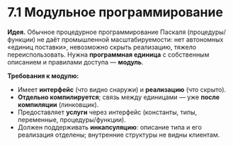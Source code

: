 # 7.1 Модульное программирование

**Идея.** Обычное процедурное программирование Паскаля (процедуры/функции) не даёт промышленной масштабируемости: нет автономных «единиц поставки», невозможно скрыть реализацию, тяжело переиспользовать. Нужна **программная единица** с собственным описанием и правилами доступа — **модуль**.

**Требования к модулю:**

* Имеет **интерфейс** (что видно снаружи) и **реализацию** (что скрыто).
* **Отдельно компилируется**; связь между единицами — уже **после компиляции** (линковщик).
* Предоставляет **услуги** через интерфейс (константы, типы, переменные, процедуры/функции).
* Должен поддерживать **инкапсуляцию**: описание типа и его реализация отделены; внутренние структуры не видны клиентам.
